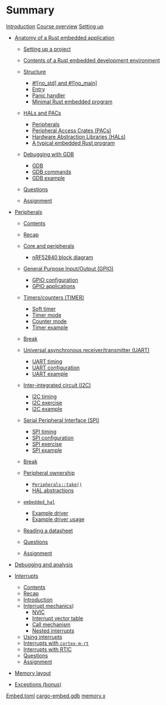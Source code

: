 # Summary

[Introduction](./preface/introduction.md)
[Course overview](./preface/curriculum.md)
[Setting up](./preface/setup.md)

- [Anatomy of a Rust embedded application](./1_anatomy/0_summary.md)
    - [Setting up a project](./1_anatomy/1_setup.md)
    - [Contents of a Rust embedded development environment](./1_anatomy/2_dev_env.md)
    - [Structure](./1_anatomy/3_structure/0_structure.md)
        - [#!\[no_std\] and #!\[no_main\]](./1_anatomy/3_structure/1_attrs.md)
        - [Entry](./1_anatomy/3_structure/2_entry.md)
        - [Panic handler](./1_anatomy/3_structure/3_panic_handler.md)
        - [Minimal Rust embedded program](./1_anatomy/3_structure/4_structure_all.md)
    - [HALs and PACs](./1_anatomy/4_hal_pac/0_hal_pac.md)
        - [Peripherals](./1_anatomy/4_hal_pac/1_peripherals.md)
        - [Peripheral Access Crates (PACs)](./1_anatomy/4_hal_pac/2_pac.md)
        - [Hardware Abstraction Libraries (HALs)](./1_anatomy/4_hal_pac/3_hal.md)
        - [A typical embedded Rust program](./1_anatomy/4_hal_pac/4_typical_program.md)

    - [Debugging with GDB](./1_anatomy/5_gdb_debug/0_gdb_debug.md)
        - [GDB](./1_anatomy/5_gdb_debug/2_gdb.md)
        - [GDB commands](./1_anatomy/5_gdb_debug/3_gdb_commands.md)
        - [GDB example](./1_anatomy/5_gdb_debug/4_gdb_example.md)
    - [Questions](./1_anatomy/6_questions.md)
    - [Assignment](./1_anatomy/assignment.md)

- [Peripherals](./2_peripherals/0_summary.md)
    - [Contents](./2_peripherals/contents.md)
    - [Recap](./2_peripherals/recap.md)

    - [Core and peripherals](./2_peripherals/1_peripherals/0_cortex_m_family.md)
        - [nRF52840 block diagram](./2_peripherals/1_peripherals/1_peripherals.md)

    - [General Purpose Input/Output (GPIO)](./2_peripherals/2_gpio/0_gpio.md)
        - [GPIO configuration](./2_peripherals/2_gpio/1_gpio_configuration.md)
        - [GPIO applications](./2_peripherals/2_gpio/2_gpio_applications.md)

    - [Timers/counters (TIMER)](./2_peripherals/3_timer/0_timer.md)
        - [Soft timer](./2_peripherals/3_timer/1_soft_timer.md)
        - [Timer mode](./2_peripherals/3_timer/2_timer_mode.md)
        - [Counter mode](./2_peripherals/3_timer/3_counter_mode.md)
        - [Timer example](./2_peripherals/3_timer/4_example.md)

    - [Break](./2_peripherals/break_1.md)

    - [Universal asynchronous receiver/transmitter (UART)](./2_peripherals/4_uart/0_uart.md)
        - [UART timing](./2_peripherals/4_uart/1_uart_timing.md)
        - [UART configuration](./2_peripherals/4_uart/2_uart_configuration.md)
        - [UART example](./2_peripherals/4_uart/3_example.md)

    - [Inter-integrated circuit (I2C)](./2_peripherals/5_i2c/0_i2c.md)
        - [I2C timing](./2_peripherals/5_i2c/1_i2c_timing.md)
        - [I2C exercise](./2_peripherals/5_i2c/2_exercise.md)
        - [I2C example](./2_peripherals/5_i2c/3_example.md)

    - [Serial Peripheral Interface (SPI)](./2_peripherals/6_spi/0_spi.md)
        - [SPI timing](./2_peripherals/6_spi/1_spi_timing.md)
        - [SPI configuration](./2_peripherals/6_spi/2_spi_configuration.md)
        - [SPI exercise](./2_peripherals/6_spi/3_exercise.md)
        - [SPI example](./2_peripherals/6_spi/4_example.md)

    - [Break](./2_peripherals/break_2.md)

    - [Peripheral ownership](./2_peripherals/7_ownership/0_ownership.md)
        - [`Peripherals::take()`](./2_peripherals/7_ownership/1_peripherals_take.md)
        - [HAL abstractions](./2_peripherals/7_ownership/2_hal_abstractions.md)

    - [`embedded_hal`](./2_peripherals/8_embedded_hal/0_embedded_hal.md)
        - [Example driver](./2_peripherals/8_embedded_hal/1_example_driver.md)
        - [Example driver usage](./2_peripherals/8_embedded_hal/2_driver_usage.md)

    - [Reading a datasheet](./2_peripherals/9_datasheets/0_datasheets.md)

    - [Questions](./2_peripherals/questions.md)
    - [Assignment](./2_peripherals/assignment.md)
- [Debugging and analysis]()
- [Interrupts](./4_interrupts/0_summary.md)
    - [Contents](./4_interrupts/contents.md)
    - [Recap](./4_interrupts/recap.md)
    - [Introduction](./4_interrupts/1_introduction/0_introduction.md)
    - [Interrupt mechanics](./4_interrupts/2_mechanics/0_mechanics.md))
        - [NVIC](./4_interrupts/2_mechanics/1_nvic.md)
        - [Interrupt vector table](./4_interrupts/2_mechanics/2_vector_table.md)
        - [Call mechanism](./4_interrupts/2_mechanics/3_call_mechanism.md)
        - [Nested interrupts](./4_interrupts/2_mechanics/4_nested_interrupts.md)
    - [Using interrupts]()
    - [Interrupts with `cortex-m-rt`]()
    - [Interrupts with RTIC]()
    - [Questions]()
    - [Assignment]()

- [Memory layout]()
- [Exceptions (bonus)]()

[Embed.toml](./includes/Embed.toml.md)
[cargo-embed.gdb](./includes/cargo-embed.gdb.md)
[memory.x](./includes/memory.x.md)
